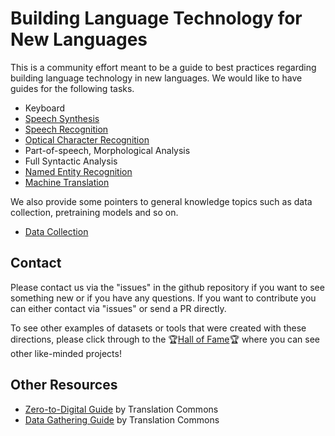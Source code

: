 # Building Language Technology for New Languages

This is a community effort meant to be a guide to best practices regarding building language technology in new languages.
We would like to have guides for the following tasks.

* Keyboard
* [Speech Synthesis](speech-synthesis/)
* [Speech Recognition](speech-recognition/)
* [Optical Character Recognition](optical-character-recognition/)
* Part-of-speech, Morphological Analysis
* Full Syntactic Analysis
* [Named Entity Recognition](named-entity-recognition/)
* [Machine Translation](machine-translation/)


We also provide some pointers to general knowledge topics such as data collection, pretraining models and so on.
* [Data Collection](general-knowledge/data-collection)

## Contact

Please contact us via the "issues" in the github repository if you want to see something new or if you have any questions. If you want to contribute you can either contact via "issues" or send a PR directly.

To see other examples of datasets or tools that were created with these directions, please click through to the 🏆[Hall of Fame](hall_of_fame.md)🏆 where you can see other like-minded projects!

## Other Resources

* [Zero-to-Digital Guide](https://translationcommons.org/impact/language-digitization/resources/zero-to-digital/) by Translation Commons
* [Data Gathering Guide](https://translationcommons.org/impact/language-digitization/resources/data-gathering/) by Translation Commons
